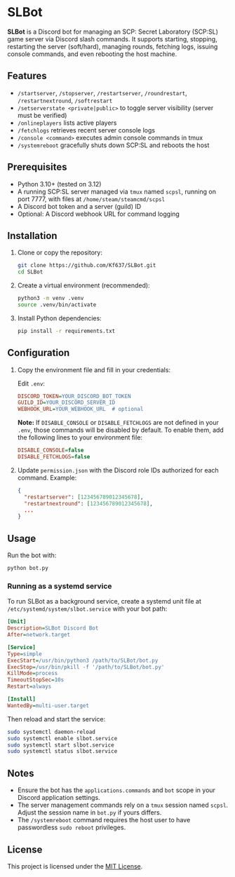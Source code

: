 # SLBot

**SLBot** is a Discord bot for managing an SCP: Secret Laboratory (SCP:SL) game server via Discord slash commands. It supports starting, stopping, restarting the server (soft/hard), managing rounds, fetching logs, issuing console commands, and even rebooting the host machine.

## Features

- `/startserver`, `/stopserver`, `/restartserver`, `/roundrestart`, `/restartnextround`, `/softrestart`
- `/setserverstate <private|public>` to toggle server visibility (server must be verified)
- `/onlineplayers` lists active players
- `/fetchlogs` retrieves recent server console logs
- `/console <command>` executes admin console commands in tmux
- `/systemreboot` gracefully shuts down SCP:SL and reboots the host

## Prerequisites

- Python 3.10+ (tested on 3.12)
- A running SCP:SL server managed via `tmux` named `scpsl`, running on port 7777, with files at `/home/steam/steamcmd/scpsl`
- A Discord bot token and a server (guild) ID
- Optional: A Discord webhook URL for command logging

## Installation

1. Clone or copy the repository:
   ```bash
   git clone https://github.com/Kf637/SLBot.git
   cd SLBot
   ```
2. Create a virtual environment (recommended):
   ```bash
   python3 -m venv .venv
   source .venv/bin/activate
   ```
3. Install Python dependencies:
   ```bash
   pip install -r requirements.txt
   ```

## Configuration

1. Copy the environment file and fill in your credentials:
   
   Edit `.env`:
   ```ini
   DISCORD_TOKEN=YOUR_DISCORD_BOT_TOKEN
   GUILD_ID=YOUR_DISCORD_SERVER_ID
   WEBHOOK_URL=YOUR_WEBHOOK_URL  # optional
   ```
   **Note:** If `DISABLE_CONSOLE` or `DISABLE_FETCHLOGS` are not defined in your `.env`, those commands will be disabled by default. To enable them, add the following lines to your environment file:
   ```ini
   DISABLE_CONSOLE=false
   DISABLE_FETCHLOGS=false
   ```
2. Update `permission.json` with the Discord role IDs authorized for each command. Example:
   ```json
   {
     "restartserver": [123456789012345678],
     "restartnextround": [123456789012345678],
     ...
   }
   ```

## Usage

Run the bot with:
```bash
python bot.py
```

### Running as a systemd service

To run SLBot as a background service, create a systemd unit file at `/etc/systemd/system/slbot.service` with your bot path:

```ini
[Unit]
Description=SLBot Discord Bot
After=network.target

[Service]
Type=simple
ExecStart=/usr/bin/python3 /path/to/SLBot/bot.py
ExecStop=/usr/bin/pkill -f '/path/to/SLBot/bot.py'
KillMode=process
TimeoutStopSec=10s
Restart=always

[Install]
WantedBy=multi-user.target
```

Then reload and start the service:
```bash
sudo systemctl daemon-reload
sudo systemctl enable slbot.service
sudo systemctl start slbot.service
sudo systemctl status slbot.service
```

## Notes

- Ensure the bot has the `applications.commands` and `bot` scope in your Discord application settings.
- The server management commands rely on a `tmux` session named `scpsl`. Adjust the session name in `bot.py` if yours differs.
- The `/systemreboot` command requires the host user to have passwordless `sudo reboot` privileges.

## License

This project is licensed under the [MIT License](LICENSE).
